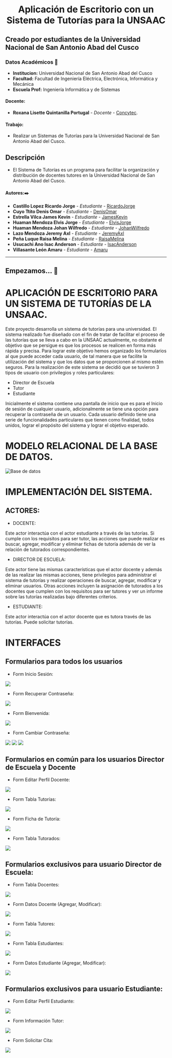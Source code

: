 # **<center> Aplicación de Escritorio con un Sistema de Tutorías para la UNSAAC </center>**

## Creado por estudiantes de la Universidad Nacional de San Antonio Abad del Cusco

### Datos Académicos 📖

- **Institucion:** Universidad Nacional de San Antonio Abad del Cusco
- **Facultad:** Facultad de Ingeniería Eléctrica, Electrónica, Informática y Mecánica
- **Escuela Prof:** Ingeniería Informática y de Sistemas

#### Docente:

- **Roxana Lisette Quintanilla Portugal** - _Docente_ - [Concytec](http://directorio.concytec.gob.pe/appDirectorioCTI/VerDatosInvestigador.do;jsessionid=a64a00668b861c4a52fdead99791?id_investigador=40930).

#### Trabajo:

- Realizar un Sistemas de Tutorías para la Universidad Nacional de San Antonio Abad del Cusco.

## Descripción
- El Sistema de Tutorías es un programa para facilitar la organización y distribución de docentes tutores en la Universidad Nacional de San Antonio Abad del Cusco.

#### Autores:✒️

- **Castillo Lopez Ricardo Jorge** - _Estudiante_ - [RicardoJorge](https://github.com/rjcastillolopez)
- **Cuyo Ttito Denis Omar** - _Estudiante_ - [DenisOmar](https://github.com/denisomarcuyottito)
- **Estrella Vilca James Kevin** - _Estudiante_ - [JamesKevin](https://github.com/JamesKevinStar)
- **Huaman Mendoza Elvis Jorge** - _Estudiante_ - [ElvisJorge](https://github.com/ElvisJorge17)
- **Huaman Mendoza Johan Wilfredo** - _Estudiante_ - [JohanWilfredo](https://github.com/jhn-cde)
- **Lazo Mendoza Jeremy Axl** - _Estudiante_ - [JeremyAxl](https://github.com/Jeremylazm)
- **Peña Luque Raisa Melina** - _Estudiante_ - [RaisaMelina](https://github.com/Raisa18)
- **Usucachi Ano Isac Anderson** - _Estudiante_ - [IsacAnderson](https://github.com/isacanderson)
- **Villasante León Amaru** - _Estudiante_ - [Amaru](https://github.com/AmaruVL)
---

## Empezamos... 🚀

# APLICACIÓN DE ESCRITORIO PARA UN SISTEMA DE TUTORÍAS DE LA UNSAAC.
Este proyecto desarrolla un sistema de tutorías para una universidad.
El sistema realizado fue diseñado con el fin de tratar de facilitar el proceso de las tutorías que se lleva a cabo en la UNSAAC actualmente, no obstante el objetivo que se persigue es que los procesos se realicen en forma más rápida y precisa.
Para lograr este objetivo hemos organizado los formularios al que puede acceder cada usuario, de tal manera que se facilite la utilización del sistema y que los datos que se proporcionen al mismo estén seguros.
Para la realización de este sistema se decidió que se tuvieron 3 tipos de usuario con privilegios y roles particulares:
* Director de Escuela
* Tutor
* Estudiante

Inicialmente el sistema contiene una pantalla de inicio que es para el Inicio de sesión de cualquier usuario, adicionalmente se tiene una opción para recuperar la contraseña de un usuario.
Cada usuario definido tiene una serie de funcionalidades particulares que tienen como finalidad, todos unidos, lograr el propósito del sistema y lograr el objetivo esperado.

# MODELO RELACIONAL DE LA BASE DE DATOS.
![Base de datos](https://raw.githubusercontent.com/Jeremylazm/AppSistemaTutoria/main/Screenshots/BaseDeDatos.png)

# IMPLEMENTACIÓN DEL SISTEMA.
## ACTORES:
* DOCENTE: 

Este actor interactúa con el actor estudiante a través de las tutorías. Si cumple con los requisitos para ser tutor, las acciones que puede realizar es buscar, agregar, modificar y eliminar fichas de tutoría además de ver la relación de tutorados correspondientes.
* DIRECTOR DE ESCUELA: 

Este actor tiene las mismas características que el actor docente y además de las realizar las mismas acciones, tiene privilegios para administrar el sistema de tutorías y realizar operaciones de buscar, agregar, modificar y eliminar usuarios. Otras acciones incluyen la asignación de tutorados a los docentes que cumplen con los requisitos para ser tutores y ver un informe sobre las tutorías realizadas bajo diferentes criterios.
* ESTUDIANTE: 

Este actor interactúa con el actor docente que es tutora través de las tutorías. Puede solicitar tutorías.

# INTERFACES
## Formularios para todos los usuarios
* Form Inicio Sesión:

![](https://raw.githubusercontent.com/Jeremylazm/AppSistemaTutoria/main/Screenshots/FormsTodosUsuarios/InicioSesion.png)
* Form Recuperar Contraseña:

![](https://raw.githubusercontent.com/Jeremylazm/AppSistemaTutoria/main/Screenshots/FormsTodosUsuarios/RecuperarContraseña.png)
* Form Bienvenida:

![](https://raw.githubusercontent.com/Jeremylazm/AppSistemaTutoria/main/Screenshots/FormsTodosUsuarios/Bienvenida.png)
* Form Cambiar Contraseña:

![](https://raw.githubusercontent.com/Jeremylazm/AppSistemaTutoria/main/Screenshots/FormsTodosUsuarios/CambiarContraseña.png)
![](https://raw.githubusercontent.com/Jeremylazm/AppSistemaTutoria/main/Screenshots/FormsTodosUsuarios/CambiarContraseña2.png)
![](https://raw.githubusercontent.com/Jeremylazm/AppSistemaTutoria/main/Screenshots/FormsTodosUsuarios/CambiarContraseña3.png)

## Formularios en común para los usuarios Director de Escuela y Docente
* Form Editar Perfil Docente:

![](https://raw.githubusercontent.com/Jeremylazm/AppSistemaTutoria/main/Screenshots/FormDirectorDocente/EditarPerfilDocente.png)

* Form Tabla Tutorías:

![](https://raw.githubusercontent.com/Jeremylazm/AppSistemaTutoria/main/Screenshots/FormDirectorDocente/TablaTutorias.png)

* Form Ficha de Tutoría:

![](https://raw.githubusercontent.com/Jeremylazm/AppSistemaTutoria/main/Screenshots/FormDirectorDocente/FichaTutoria.png)

* Form Tabla Tutorados:

![](https://raw.githubusercontent.com/Jeremylazm/AppSistemaTutoria/main/Screenshots/FormDirectorDocente/Tutorados.png)

## Formularios exclusivos para usuario Director de Escuela:
* Form Tabla Docentes:

![](https://raw.githubusercontent.com/Jeremylazm/AppSistemaTutoria/main/Screenshots/FormDirector/TablaDocentes.png)
* Form Datos Docente (Agregar, Modificar):

![](https://raw.githubusercontent.com/Jeremylazm/AppSistemaTutoria/main/Screenshots/FormDirector/DatosDocente.png)
* Form Tabla Tutores:

![](https://raw.githubusercontent.com/Jeremylazm/AppSistemaTutoria/main/Screenshots/FormDirector/TablaTutores.png)
* Form Tabla Estudiantes:

![](https://raw.githubusercontent.com/Jeremylazm/AppSistemaTutoria/main/Screenshots/FormDirector/TablaEstudiantes.png)
* Form Datos Estudiante (Agregar, Modificar):

![](https://raw.githubusercontent.com/Jeremylazm/AppSistemaTutoria/main/Screenshots/FormDirector/DatosEstudiante.png)

## Formularios exclusivos para usuario Estudiante:
* Form Editar Perfil Estudiante:

![](https://raw.githubusercontent.com/Jeremylazm/AppSistemaTutoria/main/Screenshots/FormEstudiante/EditarPerfil.png)
* Form Información Tutor:

![](https://raw.githubusercontent.com/Jeremylazm/AppSistemaTutoria/main/Screenshots/FormEstudiante/InformacionTutor.png)
* Form Solicitar Cita:

![](https://raw.githubusercontent.com/Jeremylazm/AppSistemaTutoria/main/Screenshots/FormEstudiante/SolicitarCita.png)



